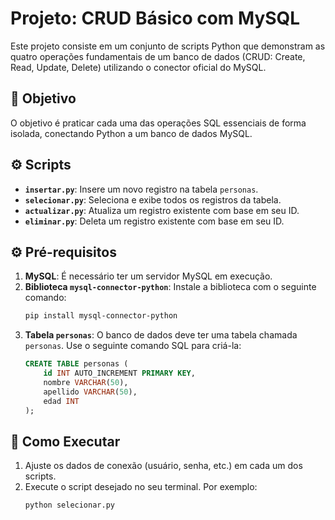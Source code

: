 # Projeto: CRUD Básico com MySQL

Este projeto consiste em um conjunto de scripts Python que demonstram as quatro operações fundamentais de um banco de dados (CRUD: Create, Read, Update, Delete) utilizando o conector oficial do MySQL.

## 🎯 Objetivo

O objetivo é praticar cada uma das operações SQL essenciais de forma isolada, conectando Python a um banco de dados MySQL.

## ⚙️ Scripts

-   **`insertar.py`**: Insere um novo registro na tabela `personas`.
-   **`selecionar.py`**: Seleciona e exibe todos os registros da tabela.
-   **`actualizar.py`**: Atualiza um registro existente com base em seu ID.
-   **`eliminar.py`**: Deleta um registro existente com base em seu ID.

## ⚙️ Pré-requisitos

1.  **MySQL**: É necessário ter um servidor MySQL em execução.
2.  **Biblioteca `mysql-connector-python`**: Instale a biblioteca com o seguinte comando:
    ```bash
    pip install mysql-connector-python
    ```
3.  **Tabela `personas`**: O banco de dados deve ter uma tabela chamada `personas`. Use o seguinte comando SQL para criá-la:
    ```sql
    CREATE TABLE personas (
        id INT AUTO_INCREMENT PRIMARY KEY,
        nombre VARCHAR(50),
        apellido VARCHAR(50),
        edad INT
    );
    ```

## 🚀 Como Executar

1.  Ajuste os dados de conexão (usuário, senha, etc.) em cada um dos scripts.
2.  Execute o script desejado no seu terminal. Por exemplo:
    ```bash
    python selecionar.py
    ```